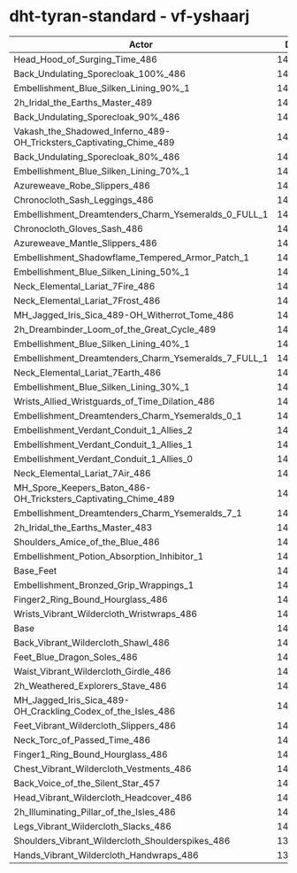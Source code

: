 # dht-tyran-standard - vf-yshaarj
| Actor | DPS | Increase |
|---|:---:|:---:|
|Head_Hood_of_Surging_Time_486|142813|1.56%|
|Back_Undulating_Sporecloak_100%_486|142627|1.43%|
|Embellishment_Blue_Silken_Lining_90%_1|142499|1.34%|
|2h_Iridal_the_Earths_Master_489|142464|1.31%|
|Back_Undulating_Sporecloak_90%_486|142369|1.25%|
|Vakash_the_Shadowed_Inferno_489-OH_Tricksters_Captivating_Chime_489|142352|1.24%|
|Back_Undulating_Sporecloak_80%_486|142278|1.18%|
|Embellishment_Blue_Silken_Lining_70%_1|142168|1.10%|
|Azureweave_Robe_Slippers_486|142165|1.10%|
|Chronocloth_Sash_Leggings_486|142154|1.09%|
|Embellishment_Dreamtenders_Charm_Ysemeralds_0_FULL_1|141905|0.92%|
|Chronocloth_Gloves_Sash_486|141903|0.92%|
|Azureweave_Mantle_Slippers_486|141887|0.90%|
|Embellishment_Shadowflame_Tempered_Armor_Patch_1|141756|0.81%|
|Embellishment_Blue_Silken_Lining_50%_1|141707|0.78%|
|Neck_Elemental_Lariat_7Fire_486|141696|0.77%|
|Neck_Elemental_Lariat_7Frost_486|141650|0.74%|
|MH_Jagged_Iris_Sica_489-OH_Witherrot_Tome_486|141534|0.65%|
|2h_Dreambinder_Loom_of_the_Great_Cycle_489|141475|0.61%|
|Embellishment_Blue_Silken_Lining_40%_1|141465|0.60%|
|Embellishment_Dreamtenders_Charm_Ysemeralds_7_FULL_1|141450|0.59%|
|Neck_Elemental_Lariat_7Earth_486|141414|0.57%|
|Embellishment_Blue_Silken_Lining_30%_1|141349|0.52%|
|Wrists_Allied_Wristguards_of_Time_Dilation_486|141315|0.50%|
|Embellishment_Dreamtenders_Charm_Ysemeralds_0_1|141312|0.50%|
|Embellishment_Verdant_Conduit_1_Allies_2|141287|0.48%|
|Embellishment_Verdant_Conduit_1_Allies_1|141249|0.45%|
|Embellishment_Verdant_Conduit_1_Allies_0|141232|0.44%|
|Neck_Elemental_Lariat_7Air_486|141213|0.43%|
|MH_Spore_Keepers_Baton_486-OH_Tricksters_Captivating_Chime_489|141173|0.40%|
|Embellishment_Dreamtenders_Charm_Ysemeralds_7_1|141014|0.28%|
|2h_Iridal_the_Earths_Master_483|140990|0.27%|
|Shoulders_Amice_of_the_Blue_486|140901|0.20%|
|Embellishment_Potion_Absorption_Inhibitor_1|140880|0.19%|
|Base_Feet|140799|0.13%|
|Embellishment_Bronzed_Grip_Wrappings_1|140721|0.08%|
|Finger2_Ring_Bound_Hourglass_486|140669|0.04%|
|Wrists_Vibrant_Wildercloth_Wristwraps_486|140618|0.00%|
|Base|140615|0.00%|
|Back_Vibrant_Wildercloth_Shawl_486|140559|-0.04%|
|Feet_Blue_Dragon_Soles_486|140531|-0.06%|
|Waist_Vibrant_Wildercloth_Girdle_486|140510|-0.07%|
|2h_Weathered_Explorers_Stave_486|140480|-0.10%|
|MH_Jagged_Iris_Sica_489-OH_Crackling_Codex_of_the_Isles_486|140464|-0.11%|
|Feet_Vibrant_Wildercloth_Slippers_486|140397|-0.16%|
|Neck_Torc_of_Passed_Time_486|140356|-0.18%|
|Finger1_Ring_Bound_Hourglass_486|140315|-0.21%|
|Chest_Vibrant_Wildercloth_Vestments_486|140299|-0.22%|
|Back_Voice_of_the_Silent_Star_457|140288|-0.23%|
|Head_Vibrant_Wildercloth_Headcover_486|140197|-0.30%|
|2h_Illuminating_Pillar_of_the_Isles_486|140044|-0.41%|
|Legs_Vibrant_Wildercloth_Slacks_486|140002|-0.44%|
|Shoulders_Vibrant_Wildercloth_Shoulderspikes_486|139967|-0.46%|
|Hands_Vibrant_Wildercloth_Handwraps_486|139840|-0.55%|
